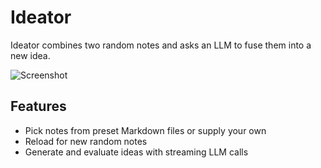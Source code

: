 # Ideator

Ideator combines two random notes and asks an LLM to fuse them into a new idea.

![Screenshot](screenshot.webp)

## Features

- Pick notes from preset Markdown files or supply your own
- Reload for new random notes
- Generate and evaluate ideas with streaming LLM calls
